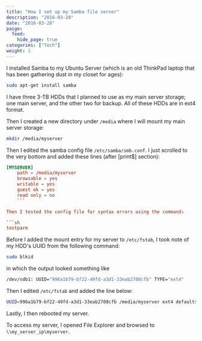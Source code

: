 ```yaml
---
title: "How I set up my Samba file server"
description: "2016-03-28"
date: "2016-03-28"
paige:
  feed:
    hide_page: true
categories: ["Tech"]
weight: 1
---
```


I installed Samba to my Ubuntu Server (which is an old ThinkPad laptop that has been gathering dust in my closet for ages):

```sh
sudo apt-get install samba
```

I have three 3-TB HDDs that I planned to use as my main server storage; one main server, and the other two for backup. All of these HDDs are in ext4 format.

Then I created a new directory under `/media` where I will mount my main server storage:

```sh
mkdir /media/myserver
```

Then I edited the samba config file `/etc/samba/smb.conf`. I just scrolled to the very bottom and added these lines (after [print$] section):

```conf
[MYSERVER]
    path = /media/myserver
    browsable = yes
    writable = yes
    guest ok = yes
    read only = no
    ```

Then I tested the config file for syntax errors using the command:

```sh
testparm
```

Before I added the mount entry for my server to `/etc/fstab`, I took note of my HDD's UUID from the following command:

```sh
sudo blkid
```

in which the output looked something like

```sh
/dev/sdb1: UUID="996a1b79-bf22-49fd-a3d1-33eab2708cfb" TYPE="ext4"
```

Then I edited `/etc/fstab` and added the line below:

```sh
UUID=996a1b79-bf22-49fd-a3d1-33eab2708cfb /media/myserver ext4 defaults 0 0
```

Lastly, I then rebooted my server.

To access my server, I opened File Explorer and browsed to `\\my_server_ip\myserver`.

<br>
